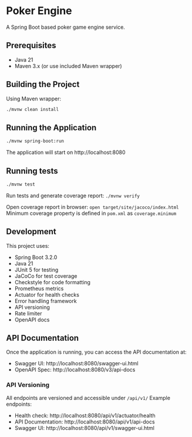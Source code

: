 # Poker Engine

A Spring Boot based poker game engine service.

## Prerequisites

- Java 21
- Maven 3.x (or use included Maven wrapper)

## Building the Project

Using Maven wrapper:
```bash
./mvnw clean install
 ```

## Running the Application
```bash
./mvnw spring-boot:run
 ```

The application will start on http://localhost:8080

## Running tests

```bash
./mvnw test
 ```

Run tests and generate coverage report: `./mvnw verify`

Open coverage report in browser: `open target/site/jacoco/index.html`
Minimum coverage property is defined in `pom.xml` as `coverage.minimum`

## Development
This project uses:

- Spring Boot 3.2.0
- Java 21
- JUnit 5 for testing
- JaCoCo for test coverage
- Checkstyle for code formatting
- Prometheus metrics
- Actuator for health checks
- Error handling framework
- API versioning
- Rate limiter
- OpenAPI docs

## API Documentation

Once the application is running, you can access the API documentation at:
- Swagger UI: http://localhost:8080/swagger-ui.html
- OpenAPI Spec: http://localhost:8080/v3/api-docs

### API Versioning
All endpoints are versioned and accessible under `/api/v1/`
Example endpoints:
- Health check: http://localhost:8080/api/v1/actuator/health
- API Documentation: http://localhost:8080/api/v1/api-docs
- Swagger UI: http://localhost:8080/api/v1/swagger-ui.html